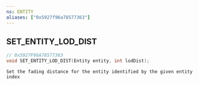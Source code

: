 ```yaml
---
ns: ENTITY
aliases: ["0x5927f96a78577363"]
---
```

## SET_ENTITY_LOD_DIST

```c
// 0x5927F96A78577363
void SET_ENTITY_LOD_DIST(Entity entity, int lodDist);
```

```
Set the fading distance for the entity identified by the given entity index
```
